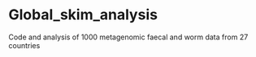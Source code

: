 # Global_skim_analysis
Code and analysis of 1000 metagenomic faecal and worm data from 27 countries 
